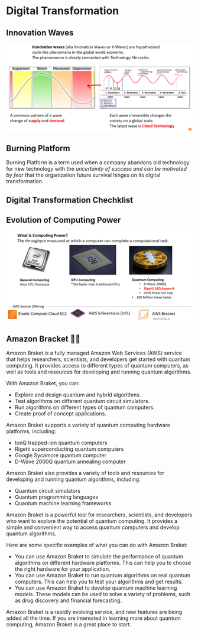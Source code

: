 # Digital Transformation

## Innovation Waves
<img src = "../images/m04-innovation-waves.png">

## Burning Platform
Burning Platform is a term used when a company abandons old technology for new technology with the *uncertainty of success and can be motivated by fear* that the organization future survival hinges on its digital transformation.

## Digital Transformation Chechklist

## Evolution of Computing Power
<img src = "../images/m04-evolution-of-computing-power.png">

## Amazon Bracket 👨‍💻
Amazon Braket is a fully managed Amazon Web Services (AWS) service that helps researchers, scientists, and developers get started with quantum computing. It provides access to different types of quantum computers, as well as tools and resources for developing and running quantum algorithms.

With Amazon Braket, you can:
- Explore and design quantum and hybrid algorithms.
- Test algorithms on different quantum circuit simulators.
- Run algorithms on different types of quantum computers.
- Create proof of concept applications.

Amazon Braket supports a variety of quantum computing hardware platforms, including:
- IonQ trapped-ion quantum computers
- Rigetti superconducting quantum computers
- Google Sycamore quantum computer
- D-Wave 2000Q quantum annealing computer

Amazon Braket also provides a variety of tools and resources for developing and running quantum algorithms, including:
- Quantum circuit simulators
- Quantum programming languages
- Quantum machine learning frameworks

Amazon Braket is a powerful tool for researchers, scientists, and developers who want to explore the potential of quantum computing. It provides a simple and convenient way to access quantum computers and develop quantum algorithms.

Here are some specific examples of what you can do with Amazon Braket:
- You can use Amazon Braket to simulate the performance of quantum algorithms on different hardware platforms. This can help you to choose the right hardware for your application.
- You can use Amazon Braket to run quantum algorithms on real quantum computers. This can help you to test your algorithms and get results.
- You can use Amazon Braket to develop quantum machine learning models. These models can be used to solve a variety of problems, such as drug discovery and financial forecasting.

Amazon Braket is a rapidly evolving service, and new features are being added all the time. If you are interested in learning more about quantum computing, Amazon Braket is a great place to start.